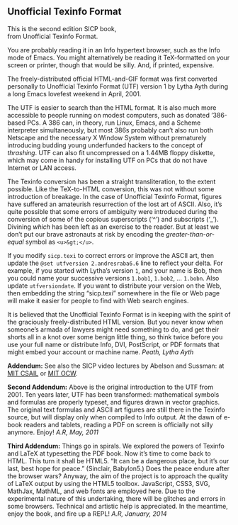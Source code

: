 ## Unofficial Texinfo Format

This is the second edition SICP book,  
from Unofficial Texinfo Format.

You are probably reading it in an Info hypertext browser, such as the
Info mode of Emacs. You might alternatively be reading it TeX-formatted
on your screen or printer, though that would be silly. And, if printed,
expensive.

The freely-distributed official HTML-and-GIF format was first converted
personally to Unofficial Texinfo Format (UTF) version 1 by Lytha Ayth
during a long Emacs lovefest weekend in April, 2001.

The UTF is easier to search than the HTML format. It is also much more
accessible to people running on modest computers, such as donated
’386-based PCs. A 386 can, in theory, run Linux, Emacs, and a Scheme
interpreter simultaneously, but most 386s probably can’t also run both
Netscape and the necessary X Window System without prematurely
introducing budding young underfunded hackers to the concept of
_thrashing_. UTF can also fit
uncompressed on a 1.44MB floppy diskette, which may come in handy for
installing UTF on PCs that do not have Internet or LAN access.

The Texinfo conversion has been a straight transliteration, to the
extent possible. Like the TeX-to-HTML conversion, this was not without
some introduction of breakage. In the case of Unofficial Texinfo Format,
figures have suffered an amateurish resurrection of the lost art of
ASCII. Also, it’s quite possible that some errors of ambiguity were
introduced during the conversion of some of the copious superscripts
(‘^’) and subscripts (‘\_’). Divining _which_ has been left as an
exercise to the reader. But at least we don’t put our brave astronauts
at risk by encoding the _greater-than-or-equal_ symbol as `<u>&gt;</u>`.

If you modify `sicp.texi` to correct errors or improve the ASCII art,
then update the `@set utfversion 2.andresraba6.6` line to reflect your
delta. For example, if you started with Lytha’s version `1`, and your
name is Bob, then you could name your successive versions `1.bob1`,
`1.bob2`, … `1.bobn`. Also update `utfversiondate`. If you want to
distribute your version on the Web, then embedding the string
“sicp.texi” somewhere in the file or Web page will make it easier
for people to find with Web search engines.

It is believed that the Unofficial Texinfo Format is in keeping with the
spirit of the graciously freely-distributed HTML version. But you never
know when someone’s armada of lawyers might need something to do, and
get their shorts all in a knot over some benign little thing, so think
twice before you use your full name or distribute Info, DVI, PostScript,
or PDF formats that might embed your account or machine name. _Peath,
Lytha Ayth_

**Addendum:** See also the SICP video lectures by Abelson and Sussman:
at [MIT
CSAIL](http://groups.csail.mit.edu/mac/classes/6.001/abelson-sussman-lectures/)
or [MIT
OCW](http://ocw.mit.edu/courses/electrical-engineering-and-computer-science/6-001-structure-and-interpretation-of-computer-programs-spring-2005/video-lectures/).

**Second Addendum:** Above is the original introduction to the UTF from 2001. Ten years later, UTF has been transformed: mathematical symbols
and formulas are properly typeset, and figures drawn in vector graphics.
The original text formulas and ASCII art figures are still there in the
Texinfo source, but will display only when compiled to Info output. At
the dawn of e-book readers and tablets, reading a PDF on screen is
officially not silly anymore. Enjoy\! _A.R, May, 2011_

**Third Addendum:** Things go in spirals. We explored the powers of
Texinfo and LaTeX at typesetting the PDF book. Now it’s time to come
back to HTML. This turn it shall be HTML5. “It can be a dangerous place,
but it’s our last, best hope for peace.” (Sinclair, Babylon5.) Does the
peace endure after the browser wars? Anyway, the aim of the project is
to approach the quality of LaTeX output by using the HTML5 toolbox.
JavaScript, CSS3, SVG, MathJax, MathML, and web fonts are employed here.
Due to the experimental nature of this undertaking, there will be
glitches and errors in some browsers. Technical and artistic help is
appreciated. In the meantime, enjoy the book, and fire up a REPL\! _A.R,
January, 2014_
